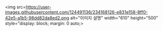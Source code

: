 
<img src=https://user-images.githubusercontent.com/124491136/234168126-e831e158-8ff0-42e5-a1b5-98dd82da8ed2.png alt="이미지 설명" width="610" height="500" style="display: block; margin: 0 auto;>
